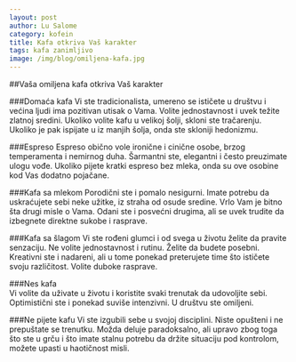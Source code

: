 ```yaml
---
layout: post
author: Lu Salome
category: kofein 
title: Kafa otkriva Vaš karakter
tags: kafa zanimljivo
image: /img/blog/omiljena-kafa.jpg
---
```


##Vaša omiljena kafa otkriva Vaš karakter

###Domaća kafa 
Vi ste tradicionalista, umereno se ističete u društvu i većina ljudi ima pozitivan utisak o Vama.  Volite jednostavnost i uvek težite zlatnoj sredini. Ukoliko volite kafu u velikoj šolji, skloni ste tračarenju. Ukoliko je pak ispijate u iz manjih šolja, onda ste skloniji hedonizmu.

###Espreso
Espreso obično vole ironične i cinične osobe, brzog temperamenta i nemirnog duha. Šarmantni ste, elegantni i često preuzimate ulogu vođe. Ukoliko pijete kratki espreso bez mleka, onda su ove osobine kod Vas dodatno pojačane.

###Kafa sa mlekom 
Porodični ste i pomalo nesigurni. Imate potrebu da uskraćujete sebi neke užitke, iz straha od osude sredine. Vrlo Vam je bitno šta drugi misle o Vama. Odani ste i posvećni drugima, ali se uvek trudite da izbegnete direktne sukobe i rasprave. 

###Kafa sa šlagom 
Vi ste rođeni glumci i od svega u životu želite da pravite senzaciju. Ne volite jednostavnost i rutinu. Želite da budete posebni. Kreativni ste i nadareni, ali u tome ponekad preterujete time što ističete svoju različitost. Volite duboke rasprave.

###Nes kafa  
Vi volite da uživate u životu i koristite svaki trenutak da udovoljite sebi. Optimistični ste i ponekad suviše intenzivni. U društvu ste omiljeni.  

###Ne pijete kafu
Vi ste izgubili sebe u svojoj disciplini. Niste opušteni i ne prepuštate se trenutku. Možda deluje paradoksalno, ali upravo zbog toga što ste u grču i što imate stalnu potrebu da držite situaciju pod kontrolom, možete upasti u haotičnost misli.
